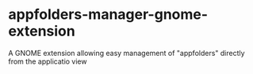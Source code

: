 # appfolders-manager-gnome-extension
A GNOME extension allowing easy management of "appfolders" directly from the applicatio view
